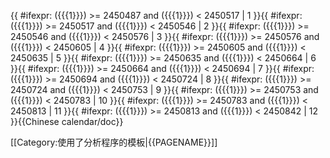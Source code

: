 <includeonly>{{ #ifexpr: ({{{1}}}) >= 2450487 and ({{{1}}}) < 2450517 | 1 }}{{ #ifexpr: ({{{1}}}) >= 2450517 and ({{{1}}}) < 2450546 | 2 }}{{ #ifexpr: ({{{1}}}) >= 2450546 and ({{{1}}}) < 2450576 | 3 }}{{ #ifexpr: ({{{1}}}) >= 2450576 and ({{{1}}}) < 2450605 | 4 }}{{ #ifexpr: ({{{1}}}) >= 2450605 and ({{{1}}}) < 2450635 | 5 }}{{ #ifexpr: ({{{1}}}) >= 2450635 and ({{{1}}}) < 2450664 | 6 }}{{ #ifexpr: ({{{1}}}) >= 2450664 and ({{{1}}}) < 2450694 | 7 }}{{ #ifexpr: ({{{1}}}) >= 2450694 and ({{{1}}}) < 2450724 | 8 }}{{ #ifexpr: ({{{1}}}) >= 2450724 and ({{{1}}}) < 2450753 | 9 }}{{ #ifexpr: ({{{1}}}) >= 2450753 and ({{{1}}}) < 2450783 | 10 }}{{ #ifexpr: ({{{1}}}) >= 2450783 and ({{{1}}}) < 2450813 | 11 }}{{ #ifexpr: ({{{1}}}) >= 2450813 and ({{{1}}}) < 2450842 | 12 }}</includeonly><noinclude>{{Chinese calendar/doc}}

[[Category:使用了分析程序的模板|{{PAGENAME}}]]

</noinclude>